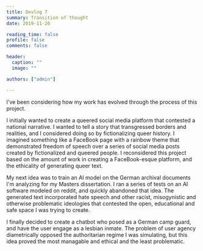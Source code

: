 ```yaml
---
title: Devlog 7
summary: Transition of thought
date: 2019-11-26

reading_time: false
profile: false
comments: false

header:
  caption: ""
  image: ""

authors: ["admin"]

---
```


I've been considering how my work has evolved through the process of this project. 

I initially wanted to create a queered social media platform that contested a national narrative. I wanted to tell a story that transgressed borders and realities, and I considered doing so by fictionalizing queer history. I imagined something like a FaceBook page with a rainbow theme that demonstrated freedom of speech over a series of social media posts created by fictionalized and queered people. I reconsidered this project based on the amount of work in creating a FaceBook-esque platform, and the ethicality of generating queer text.

My next idea was to train an AI model on the German archival documents I'm analyzing for my Masters dissertation. I ran a series of tests on an AI software modeled on reddit, and quickly abandoned that idea. The generated text incorporated hate speech and other racist, misogynistic and otherwise problematic ideologies that contested the open, educational and safe space I was trying to create. 

I finally decided to create a chatbot who posed as a German camp guard, and have the user engage as a lesbian inmate. The problem of user agency diametrically opposed the authoritarian regime I was simulating, but this idea proved the most managable and ethical and the least problematic.
